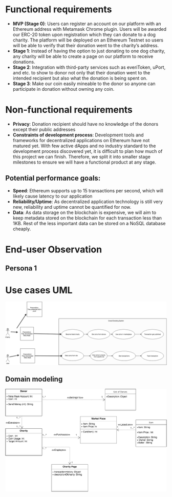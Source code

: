 # Functional requirements
- **MVP (Stage 0)**: Users can register an account on our platform with an Ethereum address with Metamask Chrome plugin. Users will be awarded our ERC-20 token upon registration which they can donate to a dog charity. The platform will be deployed on an Ethereum Testnet so users will be able to verify that their donation went to the charity’s address.
- **Stage 1**: Instead of having the option to just donating to one dog charity, any charity will be able to create a page on our platform to receive donations.
- **Stage 2**: Integration with third-party services such as everiToken, uPort, and etc. to show to donor not only that their donation went to the intended recipient but also what the donation is being spent on.
- **Stage 3**: Make our coin easily mineable to the donor so anyone can participate in donation without owning any coin.
# Non-functional requirements
- **Privacy**: Donation recipient should have no knowledge of the donors except their public addresses
- **Constraints of development process**:
Development tools and frameworks for decentralized applications on Ethereum have not matured yet. With few active dApps and no industry standard to the development process discovered yet, it is difficult to plan how much of this project we can finish. Therefore, we split it into smaller stage milestones to ensure we will have a functional product at any stage.
## Potential performance goals:
- **Speed**: Ethereum supports up to 15 transactions per second, which will likely cause latency to our application
- **Reliability/Uptime**: As decentralized application technology is still very new, reliability and uptime cannot be quantified for now.
- **Data**: As data storage on the blockchain is expensive, we will aim to keep metadata stored on the blockchain for each transaction less than 1KB. Rest of the less important data can be stored on a NoSQL database cheaply.

# End-user Observation
## Persona 1

# Use cases UML
![System interactions with two actors](images/action.png)

## Domain modeling
![Domain Modeling](images/User.png)
